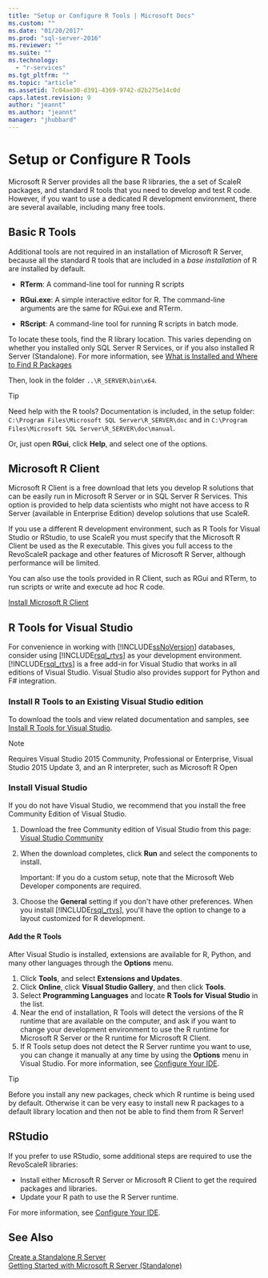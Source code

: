 ```yaml
---
title: "Setup or Configure R Tools | Microsoft Docs"
ms.custom: ""
ms.date: "01/20/2017"
ms.prod: "sql-server-2016"
ms.reviewer: ""
ms.suite: ""
ms.technology: 
  - "r-services"
ms.tgt_pltfrm: ""
ms.topic: "article"
ms.assetid: 7c04ae30-d391-4369-9742-d2b275e14c0d
caps.latest.revision: 9
author: "jeannt"
ms.author: "jeannt"
manager: "jhubbard"
---
```

# Setup or Configure R Tools
  Microsoft R Server provides all the base R libraries, the a set of ScaleR packages, and standard R tools that you need to develop and test R code. However, if you want to use a dedicated R development environment, there are several available, including many free tools.  
  
## Basic R Tools  
 Additional tools are not required in an installation of Microsoft R Server, because all the standard R tools that are included in a *base installation* of R are installed by default.

-   **RTerm**: A command-line tool for running R scripts 
  
-   **RGui.exe**:  A simple interactive editor for R. The command-line arguments are the same for RGui.exe and RTerm. 
  
-   **RScript**: A command-line tool for running R scripts in batch mode.  

To locate these tools, find the R library location. This varies depending on whether you installed only SQL Server R Services, or if you also installed R Server (Standalone). For more information, see [What is Installed and Where to Find R Packages](https://msdn.microsoft.com/library/mt695941(sql.130).aspx#Anchor_1)

Then, look in the folder `..\R_SERVER\bin\x64`.  

> [!TIP]  
>  Need help with the R tools? Documentation is included, in the setup folder: `C:\Program Files\Microsoft SQL Server\R_SERVER\doc` and in `C:\Program Files\Microsoft SQL Server\R_SERVER\doc\manual`.  
>   
>  Or, just open **RGui**, click **Help**, and select one of the options.  

## Microsoft R Client

Microsoft R Client is a free download that lets you develop R solutions that can be easily run in Microsoft R Server or in SQL Server R Services. This option is provided to help data scientists who might not have access to R Server (available in Enterprise Edition) develop solutions that use ScaleR. 

If you use a different R development environment, such as R Tools for Visual Studio or RStudio, to use ScaleR you must specify that the Microsoft R Client be used as the R executable. This gives you full access to the RevoScaleR package and other features of Microsoft R Server, although performance will be limited.

You can also use the tools provided in R Client, such as RGui and RTerm, to run scripts or write and execute ad hoc R code.

[Install Microsoft R Client](https://msdn.microsoft.com/microsoft-r/r-client-install)
  
##  <a name="bkmk_RTools"></a> R Tools for Visual Studio  

 For convenience in working with [!INCLUDE[ssNoVersion](../../includes/ssnoversion-md.md)] databases, consider using [!INCLUDE[rsql_rtvs](../../includes/rsql-rtvs-md.md)] as your development environment. [!INCLUDE[rsql_rtvs](../../includes/rsql-rtvs-md.md)] is a free add-in for Visual Studio that works in all editions of Visual Studio. Visual Studio also provides support for Python and F# integration.  

### Install R Tools to an Existing Visual Studio edition

To download the tools and view related documentation and samples, see [Install R Tools for Visual Studio](http://microsoft.github.io/RTVS-docs/installation.html).

> [!NOTE]
> Requires Visual Studio 2015 Community, Professional or Enterprise, Visual Studio 2015 Update 3, and an R interpreter, such as Microsoft R Open
 
  
### Install Visual Studio  

If you do not have Visual Studio, we recommend that you install the free Community Edition of Visual Studio.   

1.  Download the free Community edition of Visual Studio from this page: [Visual Studio Community](http://visualstudio.com/products/visual-studio-community-vs.aspx)  
  
2.  When the download completes, click **Run** and select the components to install.  
  
     Important: If you do a custom setup, note that the Microsoft Web Developer components are required.  
  
3.  Choose the **General** setting if you don't have other preferences. When you install [!INCLUDE[rsql_rtvs](../../includes/rsql-rtvs-md.md)], you'll have the option to change to a layout customized for R development.  

#### Add the R Tools

After Visual Studio is installed, extensions are available for R, Python, and many other languages through the **Options** menu.

1. Click **Tools**, and select **Extensions and Updates**. 
2. Click **Online**, click **Visual Studio Gallery**, and then click **Tools**.
3. Select **Programming Languages** and locate **R Tools for Visual Studio** in the list.
4. Near the end of installation, R Tools will detect the versions of the R runtime that are available on the computer, and ask if you want to change your development environment to use the R runtime for Microsoft R Server or the R runtime for Microsoft R Client.
5. If R Tools setup does not detect the R Server runtime you want to use, you can change it manually at any time by using the **Options** menu in Visual Studio. For  more information, see [Configure Your IDE](https://msdn.microsoft.com/microsoft-r/r-client-get-started#step-2-configure-your-ide).

> [!TIP]
> Before you install any new packages, check which R runtime is being used by default. Otherwise it can be very easy to install new R packages to a default library location and then not be able to find them from R Server!


## RStudio

If you prefer to use RStudio, some additional steps are required to use the RevoScaleR libraries:
- Install either Microsoft R Server or Microsoft R Client to get the required packages and libraries.
- Update your R path to use the R Server runtime.

For more information, see [Configure Your IDE](https://msdn.microsoft.com/microsoft-r/r-client-get-started#step-2-configure-your-ide).


## See Also  
 [Create a Standalone R Server](../../advanced-analytics/r-services/create-a-standalone-r-server.md)   
 [Getting Started with Microsoft R Server &#40;Standalone&#41;](../../advanced-analytics/r-services/getting-started-with-microsoft-r-server-standalone.md)  
  
  
